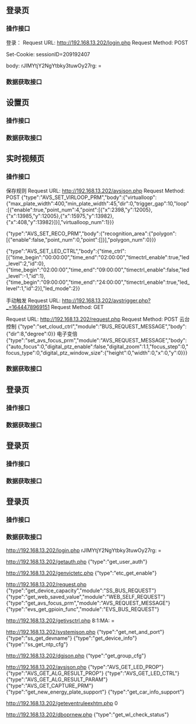 ## 登录页
### 操作接口
登录：
Request URL: http://192.168.13.202/login.php
Request Method: POST

Set-Cookie: sessionID=209192407

body:
rJIMYtjY2NgYtbky3tuwOy27rg: =


### 数据获取接口

## 设置页
### 操作接口

### 数据获取接口




## 实时视频页
### 操作接口
保存规则
Request URL: http://192.168.13.202/avsjson.php
Request Method: POST
{"type":"AVS_SET_VIRLOOP_PRM","body":{"virtualloop":{"max_plate_width":400,"min_plate_width":45,"dir":0,"trigger_gap":10,"loop":[{"enable":true,"point_num":4,"point":[{"x":2398,"y":12005},{"x":13985,"y":12005},{"x":15975,"y":13982},{"x":408,"y":13982}]}],"virtualloop_num":1}}}

{"type":"AVS_SET_RECO_PRM","body":{"recognition_area":{"polygon":[{"enable":false,"point_num":0,"point":[]}],"polygon_num":0}}}

{"type":"AVS_SET_LED_CTRL","body":{"time_ctrl":[{"time_begin":"00:00:00","time_end":"02:00:00","timectrl_enable":true,"led_level":2,"id":0},{"time_begin":"02:00:00","time_end":"09:00:00","timectrl_enable":false,"led_level":-1,"id":1},{"time_begin":"09:00:00","time_end":"24:00:00","timectrl_enable":true,"led_level":1,"id":2}],"led_mode":2}}

手动触发
Request URL: http://192.168.13.202/avstrigger.php?_=1644478969151
Request Method: GET


Request URL: http://192.168.13.202/request.php
Request Method: POST
云台控制
{"type":"set_cloud_ctrl","module":"BUS_REQUEST_MESSAGE","body":{"dir":8,"degree":0}}
电子变倍
{"type":"set_avs_focus_prm","module":"AVS_REQUEST_MESSAGE","body":{"auto_focus":0,"digital_ptz_enable":false,"digital_zoom":1.1,"focus_step":0,"focus_type":0,"digital_ptz_window_size":{"height":0,"width":0,"x":0,"y":0}}}
### 数据获取接口

## 登录页
### 操作接口

### 数据获取接口

## 登录页
### 操作接口

### 数据获取接口

## 登录页
### 操作接口

### 数据获取接口

http://192.168.13.202/login.php
rJIMYtjY2NgYtbky3tuwOy27rg: =

http://192.168.13.202/getauth.php
{"type":"get_user_auth"}

http://192.168.13.202/genvictetc.php
{"type":"etc_get_enable"}

http://192.168.13.202/request.php
{"type":"get_device_capacity","module":"SS_BUS_REQUEST"}
{"type":"get_web_saved_value","module":"WEB_SELF_REQUEST"}
{"type":"get_avs_focus_prm","module":"AVS_REQUEST_MESSAGE"}
{"type":"evs_get_gpioin_func","module":"EVS_BUS_REQUEST"}

http://192.168.13.202/getivsctrl.php
8:1:MA: =

http://192.168.13.202/systemjson.php
{"type":"get_net_and_port"}
{"type":"ss_get_devname"}
{"type":"get_device_info"}
{"type":"ss_get_ntp_cfg"}

http://192.168.13.202/dgjson.php
{"type":"get_group_cfg"}

http://192.168.13.202/avsjson.php
{"type":"AVS_GET_LED_PROP"}
{"type":"AVS_GET_ALG_RESULT_PROP"}
{"type":"AVS_GET_LED_CTRL"}
{"type":"AVS_GET_ALG_RESULT_PARAM"}
{"type":"AVS_GET_CAPTURE_PRM"}
{"type":"get_new_energy_plate_support"}
{"type":"get_car_info_support"}

http://192.168.13.202/geteventruleexhtm.php
0

http://192.168.13.202/dboprnew.php
{"type":"get_wl_check_status"}




